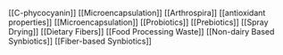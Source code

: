 [[C-phycocyanin]]
[[Microencapsulation]]
[[Arthrospira]]
[[antioxidant properties]]
[[Microencapsulation]]
[[Probiotics]]
[[Prebiotics]]
[[Spray Drying]]
[[Dietary Fibers]]
[[Food Processing Waste]]
[[Non-dairy Based Synbiotics]]
[[Fiber-based Synbiotics]]
